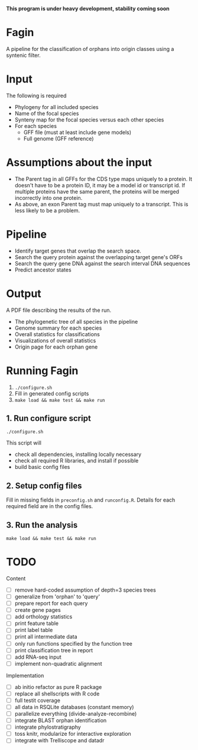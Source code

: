 **This program is under heavy development, stability coming soon**

# Fagin

A pipeline for the classification of orphans into origin classes using a syntenic filter.

# Input

 The following is required

 - Phylogeny for all included species
 - Name of the focal species
 - Synteny map for the focal species versus each other species
 - For each species
   - GFF file (must at least include gene models)
   - Full genome (GFF reference)

# Assumptions about the input

 - The Parent tag in all GFFs for the CDS type maps uniquely to a protein. It
   doesn't have to be a protein ID, it may be a model id or transcript id. If
   multiple proteins have the same parent, the proteins will be merged
   incorrectly into one protein.
 - As above, an exon Parent tag must map uniquely to a transcript. This is less
   likely to be a problem.

# Pipeline

 - Identify target genes that overlap the search space.
 - Search the query protein against the overlapping target gene's ORFs
 - Search the query gene DNA against the search interval DNA sequences
 - Predict ancestor states

# Output

   A PDF file describing the results of the run.

 - The phylogenetic tree of all species in the pipeline
 - Genome summary for each species 
 - Overall statistics for classifications
 - Visualizations of overall statistics
 - Origin page for each orphan gene

# Running Fagin

 1. `./configure.sh` 
 2. Fill in generated config scripts
 3. `make load && make test && make run`

## 1. Run configure script

```
./configure.sh
```

This script will
  - check all dependencies, installing locally necessary
  - check all required R libraries, and install if possible
  - build basic config files

## 2. Setup config files

Fill in missing fields in `preconfig.sh` and `runconfig.R`. Details for each
required field are in the config files.

## 3. Run the analysis

```
make load && make test && make run
```


# TODO

Content
 - [ ] remove hard-coded assumption of depth=3 species trees
 - [ ] generalize from 'orphan' to 'query'
 - [ ] prepare report for each query
 - [ ] create gene pages
 - [ ] add orthology statistics
 - [ ] print feature table
 - [ ] print label table
 - [ ] print all intermediate data
 - [ ] only run functions specified by the function tree
 - [ ] print classification tree in report
 - [ ] add RNA-seq input
 - [ ] implement non-quadratic alignment

Implementation
 - [ ] ab initio refactor as pure R package
 - [ ] replace all shellscripts with R code
 - [ ] full testit coverage
 - [ ] all data in RSQLite databases (constant memory)
 - [ ] parallelize everything (divide-analyze-recombine)
 - [ ] integrate BLAST orphan identification
 - [ ] integrate phylostratigraphy
 - [ ] toss knitr, modularize for interactive exploration
 - [ ] integrate with Trelliscope and datadr
